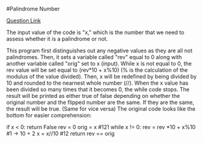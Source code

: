 #Palindrome Number

[Question Link](https://leetcode.com/problems/palindrome-number/)

The input value of the code is "x," which is the number that we need to assess whether it is a palindrome or not. 

This program first distinguishes out any negative values as they are all not palindromes. Then, it sets a variable called "rev" equal to 0 along with another variable called "orig" set to x (input). While x is not equal to 0, the rev value will be set equal to (rev*10 + x%10) (% is the calculation of the modulus of the value divided). Then, x will be redefined by being divided by 10 and rounded to the nearnest whole number (//). When the x value has been divided so many times that it becomes 0, the while code stops. The result will be printed as either true of false depending on whether the original number and the flipped number are the same. If they are the same, the result will be true. (Same for vice versa) The original code looks like the bottom for easier comprehension:

if x < 0:
    return False 
rev = 0
orig = x #121
while x != 0:
    rev = rev *10 + x%10 #1 -> 10 + 2
    x = x//10 #12 
return rev == orig